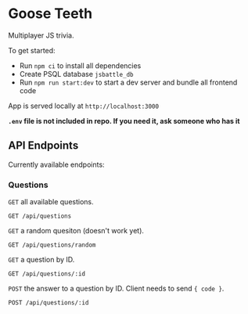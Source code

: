 # Goose Teeth
Multiplayer JS trivia.

To get started:
- Run `npm ci` to install all dependencies
- Create PSQL database `jsbattle_db`
- Run `npm run start:dev` to start a dev server and bundle all frontend code

App is served locally at `http://localhost:3000`

**`.env` file is not included in repo. If you need it, ask someone who has it**

## API Endpoints
Currently available endpoints:

### Questions
`GET` all available questions.
```
GET /api/questions
```

`GET` a random quesiton (doesn't work yet).
```
GET /api/questions/random
```

`GET` a question by ID.
```
GET /api/questions/:id
```

`POST` the answer to a question by ID. Client needs to send `{ code }`.
```
POST /api/questions/:id
```

